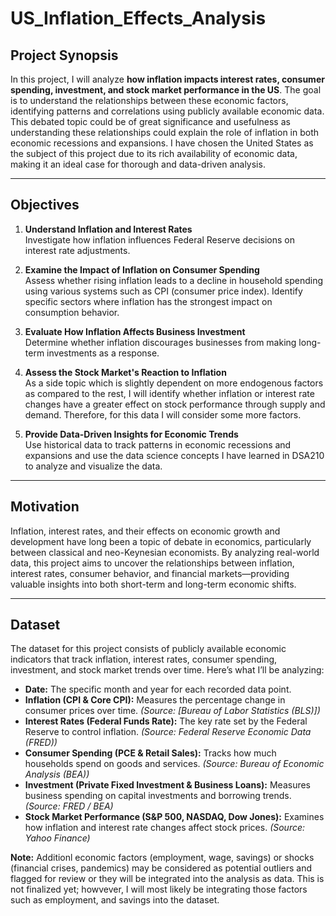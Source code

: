 # US_Inflation_Effects_Analysis

## Project Synopsis

In this project, I will analyze **how inflation impacts interest rates, consumer spending, investment, and stock market performance in the US**. The goal is to understand the relationships between these economic factors, identifying patterns and correlations using publicly available economic data. This debated topic could be of great significance and usefulness as understanding these relationships could explain the role of inflation in both economic recessions and expansions. I have chosen the United States as the subject of this project due to its rich availability of economic data, making it an ideal case for thorough and data-driven analysis.

---
  
## Objectives

1. **Understand Inflation and Interest Rates**  
   Investigate how inflation influences Federal Reserve decisions on interest rate adjustments.
   
2. **Examine the Impact of Inflation on Consumer Spending**  
   Assess whether rising inflation leads to a decline in household spending using various systems such as CPI (consumer price index). Identify specific sectors where inflation has the strongest impact on consumption behavior.

3. **Evaluate How Inflation Affects Business Investment**  
   Determine whether inflation discourages businesses from making long-term investments as a response.

4. **Assess the Stock Market's Reaction to Inflation**  
   As a side topic which is slightly dependent on more endogenous factors as compared to the rest, I will identify whether inflation or interest rate changes have a greater effect on stock performance through supply and demand. Therefore, for this data I will consider some more factors.

5. **Provide Data-Driven Insights for Economic Trends**  
   Use historical data to track patterns in economic recessions and expansions and use the data science concepts I have learned in DSA210 to analyze and visualize the data.
   
---

## Motivation

Inflation, interest rates, and their effects on economic growth and development have long been a topic of debate in economics, particularly between classical and neo-Keynesian economists. By analyzing real-world data, this project aims to uncover the relationships between inflation, interest rates, consumer behavior, and financial markets—providing valuable insights into both short-term and long-term economic shifts.

---

## Dataset

The dataset for this project consists of publicly available economic indicators that track inflation, interest rates, consumer spending, investment, and stock market trends over time. Here’s what I’ll be analyzing:  

- **Date:** The specific month and year for each recorded data point.  
- **Inflation (CPI & Core CPI):** Measures the percentage change in consumer prices over time. *(Source: [Bureau of Labor Statistics (BLS)])*  
- **Interest Rates (Federal Funds Rate):** The key rate set by the Federal Reserve to control inflation. *(Source: Federal Reserve Economic Data (FRED))*  
- **Consumer Spending (PCE & Retail Sales):** Tracks how much households spend on goods and services. *(Source: Bureau of Economic Analysis (BEA))*  
- **Investment (Private Fixed Investment & Business Loans):** Measures business spending on capital investments and borrowing trends. *(Source: FRED / BEA)*  
- **Stock Market Performance (S&P 500, NASDAQ, Dow Jones):** Examines how inflation and interest rate changes affect stock prices. *(Source: Yahoo Finance)*  

**Note:** Additionl economic factors (employment, wage, savings) or shocks (financial crises, pandemics) may be considered as potential outliers and flagged for review or they will be integrated into the analysis as data. This is not finalized yet; howvever, I will most likely be integrating those factors such as employment, and savings into the dataset.
